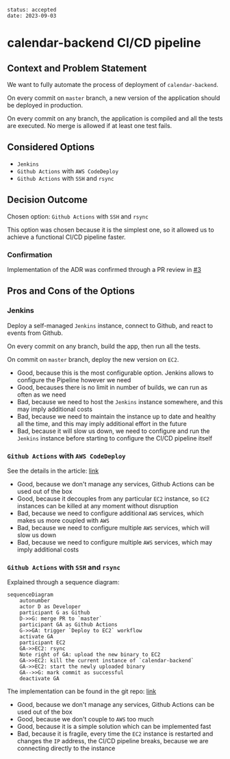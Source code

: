 ```
status: accepted
date: 2023-09-03
```
# calendar-backend CI/CD pipeline

## Context and Problem Statement

We want to fully automate the process of deployment of `calendar-backend`.

On every commit on `master` branch, a new version of the application should be deployed in production.

On every commit on any branch, the application is compiled and all the tests are executed. No merge is allowed if at least one test fails.

## Considered Options

* `Jenkins`
* `Github Actions` with `AWS CodeDeploy`
* `Github Actions` with `SSH` and `rsync`

## Decision Outcome

Chosen option: `Github Actions` with `SSH` and `rsync`

This option was chosen because it is the simplest one, so it allowed us to achieve a functional CI/CD pipeline faster.

### Confirmation
Implementation of the ADR was confirmed through a PR review in [#3](https://github.com/calendar-team/calendar-backend/pull/3)

## Pros and Cons of the Options

### Jenkins

Deploy a self-managed `Jenkins` instance, connect to Github, and react to events from Github.

On every commit on any branch, build the app, then run all the tests.

On commit on `master` branch, deploy the new version on `EC2`.

* Good, because this is the most configurable option. Jenkins allows to configure the Pipeline however we need
* Good, becauses there is no limit in number of builds, we can run as often as we need
* Bad, because we need to host the `Jenkins` instance somewhere, and this may imply additional costs
* Bad, because we need to maintain the instance up to date and healthy all the time, and this may imply additional effort in the future
* Bad, because it will slow us down, we need to configure and run the `Jenkins` instance before starting to configure the CI/CD pipeline itself

### `Github Actions` with `AWS CodeDeploy`

See the details in the article: [link](https://aws.amazon.com/blogs/devops/integrating-with-github-actions-ci-cd-pipeline-to-deploy-a-web-app-to-amazon-ec2/)


* Good, because we don't manage any services, Github Actions can be used out of the box
* Good, because it decouples from any particular `EC2` instance, so `EC2` instances can be killed at any moment without disruption
* Bad, because we need to configure additional `AWS` services, which makes us more coupled with `AWS`
* Bad, because we need to configure multiple `AWS` services, which will slow us down
* Bad, because we need to configure multiple `AWS` services, which may imply additional costs

### `Github Actions` with `SSH` and `rsync`

Explained through a sequence diagram:
```mermaid
sequenceDiagram
    autonumber
    actor D as Developer
    participant G as Github
    D->>G: merge PR to `master`
    participant GA as Github Actions
    G->>GA: trigger `Deploy to EC2` workflow
    activate GA
    participant EC2
    GA->>EC2: rsync
    Note right of GA: upload the new binary to EC2
    GA->>EC2: kill the current instance of `calendar-backend`
    GA->>EC2: start the newly uploaded binary
    GA-->>G: mark commit as successful
    deactivate GA
```
The implementation can be found in the git repo: [link](https://github.com/calendar-team/calendar-backend/blob/master/.github/workflows/deploy_on_ec2.yml)
* Good, because we don't manage any services, Github Actions can be used out of the box
* Good, because we don't couple to `AWS` too much
* Good, because it is a simple solution which can be implemented fast
* Bad, because it is fragile, every time the `EC2` instance is restarted and changes the `IP` address, the CI/CD pipeline breaks, because we are connecting directly to the instance
